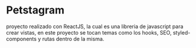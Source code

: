 # Petstagram

proyecto realizado con ReactJS, la cual es una libreria de javascript para crear vistas, en este proyecto se tocan temas como los hooks, 
SEO, styled-components y rutas dentro de la misma.
